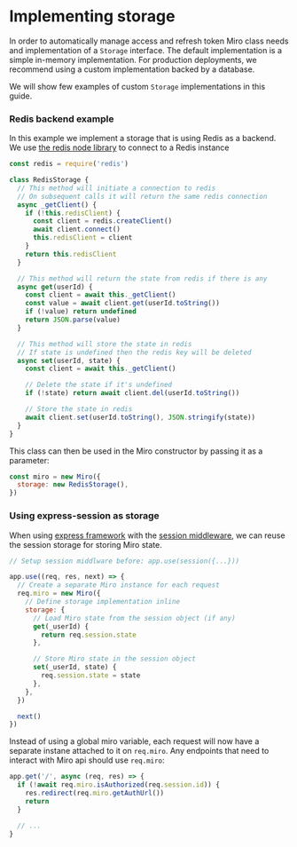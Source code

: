 # Implementing storage

In order to automatically manage access and refresh token Miro class needs and implementation of a `Storage` interface. The default implementation is a simple in-memory implementation. For production deployments, we recommend using a custom implementation backed by a database.

We will show few examples of custom `Storage` implementations in this guide.

### Redis backend example

In this example we implement a storage that is using Redis as a backend. We use [the redis node library](https://www.npmjs.com/package/redis) to connect to a Redis instance

```javascript
const redis = require('redis')

class RedisStorage {
  // This method will initiate a connection to redis
  // On subsequent calls it will return the same redis connection
  async _getClient() {
    if (!this.redisClient) {
      const client = redis.createClient()
      await client.connect()
      this.redisClient = client
    }
    return this.redisClient
  }

  // This method will return the state from redis if there is any
  async get(userId) {
    const client = await this._getClient()
    const value = await client.get(userId.toString())
    if (!value) return undefined
    return JSON.parse(value)
  }

  // This method will store the state in redis
  // If state is undefined then the redis key will be deleted
  async set(userId, state) {
    const client = await this._getClient()

    // Delete the state if it's undefined
    if (!state) return await client.del(userId.toString())

    // Store the state in redis
    await client.set(userId.toString(), JSON.stringify(state))
  }
}
```

This class can then be used in the Miro constructor by passing it as a parameter:

```javascript
const miro = new Miro({
  storage: new RedisStorage(),
})
```

### Using express-session as storage

When using [express framework](https://expressjs.com/) with the [session middleware](https://www.npmjs.com/package/express-session), we can reuse the session storage for storing Miro state.

```javascript
// Setup session middlware before: app.use(session({...}))

app.use((req, res, next) => {
  // Create a separate Miro instance for each request
  req.miro = new Miro({
    // Define storage implementation inline
    storage: {
      // Load Miro state from the session object (if any)
      get(_userId) {
        return req.session.state
      },

      // Store Miro state in the session object
      set(_userId, state) {
        req.session.state = state
      },
    },
  })

  next()
})
```

Instead of using a global miro variable, each request will now have a separate instane attached to it on `req.miro`. Any endpoints that need to interact with Miro api should use `req.miro`:

```javascript
app.get('/', async (req, res) => {
  if (!await req.miro.isAuthorized(req.session.id)) {
    res.redirect(req.miro.getAuthUrl())
    return
  }

  // ...
}
```
